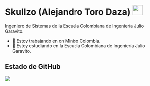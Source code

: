 <h1 align="Left">Skullzo (Alejandro Toro Daza) <img height="32px" src="https://cdn.svgporn.com/logos/git-icon.svg"> </h1>

Ingeniero de Sistemas de la Escuela Colombiana de Ingeniería Julio Garavito.

- 🔭 Estoy trabajando en on Miniso Colombia.
- 🌱 Estoy estudiando en la Escuela Colombiana de Ingeniería Julio Garavito.

<h2 align="left">Estado de GitHub</h2>

<div>
    <img  src="https://github-readme-stats.vercel.app/api?username=Skullzo&show_icons=true&theme=dracula")>
</div>

